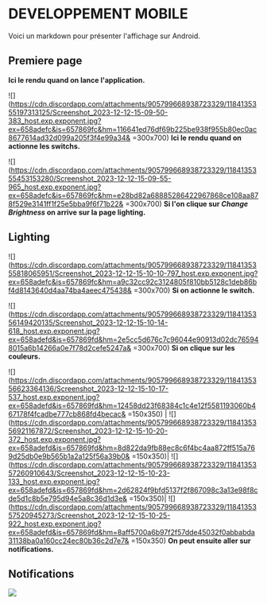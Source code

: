 # DEVELOPPEMENT MOBILE

Voici un markdown pour présenter l'affichage sur Android.

## Premiere page
**Ici le rendu quand on lance l'application.**

![](https://cdn.discordapp.com/attachments/905799668938723329/1184135355197313125/Screenshot_2023-12-12-15-09-50-383_host.exp.exponent.jpg?ex=658adefc&is=657869fc&hm=116641ed76df69b225be938f955b80ec0ac8677614ad32d099a205f3f4e99a34& =300x700)
**Ici le rendu quand on actionne les switchs.**

![](https://cdn.discordapp.com/attachments/905799668938723329/1184135355453153280/Screenshot_2023-12-12-15-09-55-965_host.exp.exponent.jpg?ex=658adefc&is=657869fc&hm=e28bd82a68885286422967868ce108aa878f529e3141ff1f25e5bba9f6f71b22& =300x700)
**Si l'on clique sur *Change Brightness* on arrive sur la page lighting.**
## Lighting

![](https://cdn.discordapp.com/attachments/905799668938723329/1184135355818065951/Screenshot_2023-12-12-15-10-10-797_host.exp.exponent.jpg?ex=658adefc&is=657869fc&hm=a9c32cc92c3124805f810bb5128c1deb86bf4d8143640d4aa74ba4aeec475438& =300x700)
**Si on actionne le switch.**

![](https://cdn.discordapp.com/attachments/905799668938723329/1184135356149420135/Screenshot_2023-12-12-15-10-14-618_host.exp.exponent.jpg?ex=658adefd&is=657869fd&hm=2e5cc5d676c7c96044e90913d02dc765948015a6b14266a0e7f78d2cefe5247a& =300x700)
**Si on clique sur les couleurs.**

![](https://cdn.discordapp.com/attachments/905799668938723329/1184135356623364136/Screenshot_2023-12-12-15-10-17-537_host.exp.exponent.jpg?ex=658adefd&is=657869fd&hm=12458dd23f68384c1c4e12f5581193060b467178f4fcadbe777cb868fd4becac& =150x350) | ![](https://cdn.discordapp.com/attachments/905799668938723329/1184135356921167872/Screenshot_2023-12-12-15-10-20-372_host.exp.exponent.jpg?ex=658adefd&is=657869fd&hm=8d822da9fb88ec8c6f4bc4aa872ff515a769d25db0e9b565b1a2a125f56a39b0& =150x350)| ![](https://cdn.discordapp.com/attachments/905799668938723329/1184135357260910643/Screenshot_2023-12-12-15-10-23-133_host.exp.exponent.jpg?ex=658adefd&is=657869fd&hm=2d62824f9bfd5137f2f867098c3a13e98f8cde5d1c8b5e795d94e5a8c36d1d3e& =150x350)| ![](https://cdn.discordapp.com/attachments/905799668938723329/1184135357520945273/Screenshot_2023-12-12-15-10-25-922_host.exp.exponent.jpg?ex=658adefd&is=657869fd&hm=8aff5700a6b97f2f57dde45032f0abbabda31138ba0a160cc24ec80b36c2d7e7& =150x350)
**On peut ensuite aller sur notifications.**

## Notifications

![](https://cdn.discordapp.com/attachments/905799668938723329/1184135357764223166/Screenshot_2023-12-12-15-10-32-406_host.exp.exponent.jpg?ex=658adefd&is=657869fd&hm=332f6d1b4b4b0e700e5159b2a06f2cfbcf7bd7524d94a990329bcc2bafe9dbe1&=300x700)
